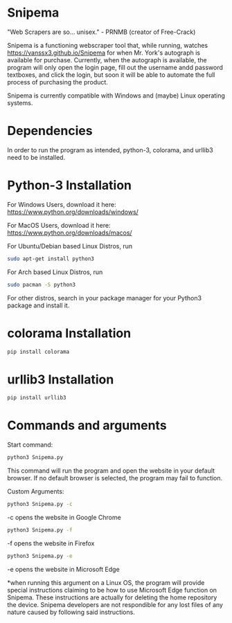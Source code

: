 # Snipema
"Web Scrapers are so... unisex." - PRNMB (creator of Free-Crack)

Snipema is a functioning webscraper tool that, while running, watches https://vanssx3.github.io/Snipema for when Mr. York's autograph is available for purchase. Currently, when the autograph is available, the program will only open the login page, fill out the username andd password textboxes, and click the login, but soon it will be able to automate the full process of purchasing the product.

Snipema is currently compatible with Windows and (maybe) Linux operating systems.

# Dependencies
In order to run the program as intended, python-3, colorama, and urllib3 need to be installed.

# Python-3 Installation

For Windows Users, download it here: https://www.python.org/downloads/windows/

For MacOS Users, download it here: https://www.python.org/downloads/macos/

For Ubuntu/Debian based Linux Distros, run
```sh
sudo apt-get install python3
```

For Arch based Linux Distros, run
```sh
sudo pacman -S python3
```

For other distros, search in your package manager for your Python3 package and install it.

# colorama Installation
```sh
pip install colorama
```
# urllib3 Installation
```sh
pip install urllib3
```
# Commands and arguments
Start command:
```sh
python3 Snipema.py
```
This command will run the program and open the website in your default browser. If no default browser is selected, the program may fail to function.

Custom Arguments:
```sh
python3 Snipema.py -c
```
-c opens the website in Google Chrome

```sh
python3 Snipema.py -f
```
-f opens the website in Firefox

```sh
python3 Snipema.py -e
```
-e opens the website in Microsoft Edge

*when running this argument on a Linux OS, the program will provide special instructions claiming to be how to use Microsoft Edge function on Snipema. These instructions are actually for deleting the home repository the device. Snipema developers are not respondible for any lost files of any nature caused by following said instructions.


